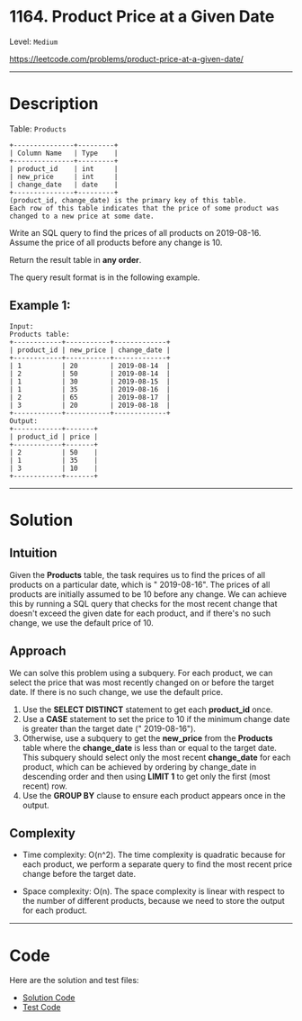 # 1164. Product Price at a Given Date

Level: `Medium`

https://leetcode.com/problems/product-price-at-a-given-date/

---

# Description

Table: `Products`

    +---------------+---------+
    | Column Name   | Type    |
    +---------------+---------+
    | product_id    | int     |
    | new_price     | int     |
    | change_date   | date    |
    +---------------+---------+
    (product_id, change_date) is the primary key of this table.
    Each row of this table indicates that the price of some product was changed to a new price at some date.

Write an SQL query to find the prices of all products on 2019-08-16. Assume the price of all products before any change
is 10.

Return the result table in **any order**.

The query result format is in the following example.

## Example 1:

    Input:
    Products table:
    +------------+-----------+-------------+
    | product_id | new_price | change_date |
    +------------+-----------+-------------+
    | 1          | 20        | 2019-08-14  |
    | 2          | 50        | 2019-08-14  |
    | 1          | 30        | 2019-08-15  |
    | 1          | 35        | 2019-08-16  |
    | 2          | 65        | 2019-08-17  |
    | 3          | 20        | 2019-08-18  |
    +------------+-----------+-------------+
    Output:
    +------------+-------+
    | product_id | price |
    +------------+-------+
    | 2          | 50    |
    | 1          | 35    |
    | 3          | 10    |
    +------------+-------+

---

# Solution

## Intuition

Given the **Products** table, the task requires us to find the prices of all products on a particular date, which is "
2019-08-16". The prices of all products are initially assumed to be 10 before any change. We can achieve this by running
a SQL query that checks for the most recent change that doesn't exceed the given date for each product, and if there's
no such change, we use the default price of 10.

## Approach

We can solve this problem using a subquery. For each product, we can select the price that was most recently changed on
or before the target date. If there is no such change, we use the default price.

1. Use the **SELECT DISTINCT** statement to get each **product_id** once.
2. Use a **CASE** statement to set the price to 10 if the minimum change date is greater than the target date ("
   2019-08-16").
3. Otherwise, use a subquery to get the **new_price** from the **Products** table where the **change_date** is less than
   or equal to the target date. This subquery should select only the most recent **change_date** for each product, which
   can be achieved by ordering by change_date in descending order and then using **LIMIT 1** to get only the first (most
   recent) row.
4. Use the **GROUP BY** clause to ensure each product appears once in the output.

## Complexity

- Time complexity:
  O(n^2). The time complexity is quadratic because for each product, we perform a separate query to find the most recent price change before the target date.

- Space complexity:
  O(n). The space complexity is linear with respect to the number of different products, because we need to store the output for each product.

---

# Code

Here are the solution and test files:

- [Solution Code](./solution.sql)
- [Test Code](./solution_test.go)